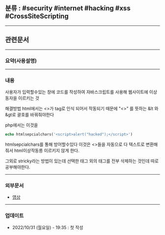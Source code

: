 ## 분류 : #security #internet #hacking #xss #CrossSiteScripting 

---
## 관련문서

----
### 요약(사용설명)

---
### 내용
사용자가 입력할수있는 창에 <script></script>코드를 작성하여
자바스크립트를 사용해 웹사이트에 이상동자을 이르키는 것

해결방법
html에서는 <>가 tag로 인식 되어서 작동되기 때문에
"<>" 를 뜻하는 &lt 와 &gt로 괄호를 바꿔줘야한다

php에서는 이것을
```php
echo htmlsepcialchars('<script>alert("hacked");</script>')
```
htmlsepcialchars를 통해 방어할수있다
이것은 <>들을 자동으로 다 텍스트로 변환해줘서 html이상작동릉 이르키지 않게 한다.

그외로 stricky라는 방법이 있는데 선택한 태그 외의 태그를 전부 삭제하는 것인데 따로공부해야한다.

----
### 외부문서
- [영상](https://www.youtube.com/watch?v=8WV1Ym9BjEQ&list=PLuHgQVnccGMAMMNByX8Bf1BkVrShBhj1I&index=39)

----
### 업데이트
-  2022/10/31 (월요일) - 19:35 : 첫 작성
